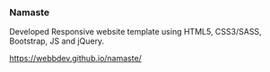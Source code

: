 ### Namaste
Developed Responsive website template using HTML5, CSS3/SASS, Bootstrap, JS and jQuery.

https://webbdev.github.io/namaste/

